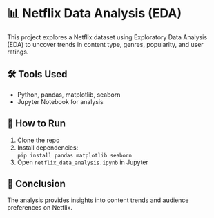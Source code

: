 # 📊 Netflix Data Analysis (EDA)

This project explores a Netflix dataset using Exploratory Data Analysis (EDA) to uncover trends in content type, genres, popularity, and user ratings.

## 🛠 Tools Used
- Python, pandas, matplotlib, seaborn
- Jupyter Notebook for analysis

## 📂 How to Run
1. Clone the repo
2. Install dependencies:  
   `pip install pandas matplotlib seaborn`
3. Open `netflix_data_analysis.ipynb` in Jupyter

## 📌 Conclusion
The analysis provides insights into content trends and audience preferences on Netflix.
